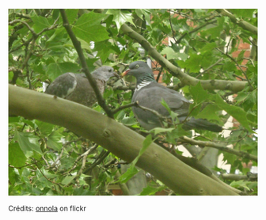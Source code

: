 ![Maëly](/images/2022-01-31.jpg)

Crédits: [onnola](https://www.flickr.com/people/30845644@N04/) on flickr